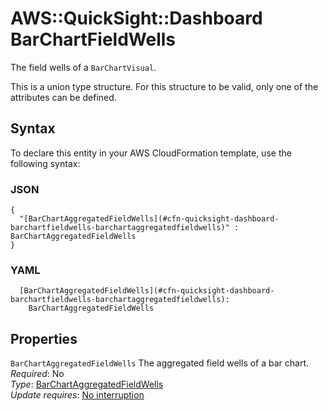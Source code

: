 # AWS::QuickSight::Dashboard BarChartFieldWells<a name="aws-properties-quicksight-dashboard-barchartfieldwells"></a>

The field wells of a `BarChartVisual`\.

This is a union type structure\. For this structure to be valid, only one of the attributes can be defined\.

## Syntax<a name="aws-properties-quicksight-dashboard-barchartfieldwells-syntax"></a>

To declare this entity in your AWS CloudFormation template, use the following syntax:

### JSON<a name="aws-properties-quicksight-dashboard-barchartfieldwells-syntax.json"></a>

```
{
  "[BarChartAggregatedFieldWells](#cfn-quicksight-dashboard-barchartfieldwells-barchartaggregatedfieldwells)" : BarChartAggregatedFieldWells
}
```

### YAML<a name="aws-properties-quicksight-dashboard-barchartfieldwells-syntax.yaml"></a>

```
  [BarChartAggregatedFieldWells](#cfn-quicksight-dashboard-barchartfieldwells-barchartaggregatedfieldwells):
    BarChartAggregatedFieldWells
```

## Properties<a name="aws-properties-quicksight-dashboard-barchartfieldwells-properties"></a>

`BarChartAggregatedFieldWells` <a name="cfn-quicksight-dashboard-barchartfieldwells-barchartaggregatedfieldwells"></a>
The aggregated field wells of a bar chart\.  
_Required_: No  
_Type_: [BarChartAggregatedFieldWells](aws-properties-quicksight-dashboard-barchartaggregatedfieldwells.md)  
_Update requires_: [No interruption](https://docs.aws.amazon.com/AWSCloudFormation/latest/UserGuide/using-cfn-updating-stacks-update-behaviors.html#update-no-interrupt)
